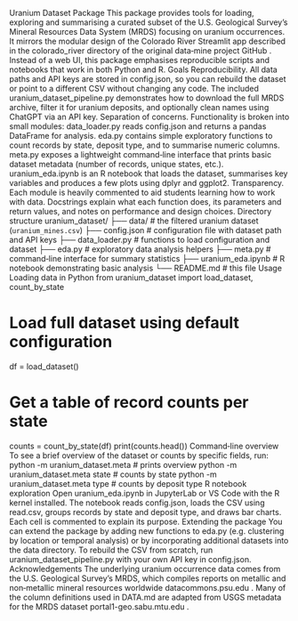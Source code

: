 Uranium Dataset Package
This package provides tools for loading, exploring and summarising a curated subset of the U.S. Geological Survey’s Mineral Resources Data System (MRDS) focusing on uranium occurrences. It mirrors the modular design of the Colorado River Streamlit app described in the colorado_river directory of the original data‑mine project
GitHub
. Instead of a web UI, this package emphasises reproducible scripts and notebooks that work in both Python and R.
Goals
Reproducibility. All data paths and API keys are stored in config.json, so you can rebuild the dataset or point to a different CSV without changing any code. The included uranium_dataset_pipeline.py demonstrates how to download the full MRDS archive, filter it for uranium deposits, and optionally clean names using ChatGPT via an API key.
Separation of concerns. Functionality is broken into small modules:
data_loader.py reads config.json and returns a pandas DataFrame for analysis.
eda.py contains simple exploratory functions to count records by state, deposit type, and to summarise numeric columns.
meta.py exposes a lightweight command‑line interface that prints basic dataset metadata (number of records, unique states, etc.).
uranium_eda.ipynb is an R notebook that loads the dataset, summarises key variables and produces a few plots using dplyr and ggplot2.
Transparency. Each module is heavily commented to aid students learning how to work with data. Docstrings explain what each function does, its parameters and return values, and notes on performance and design choices.
Directory structure
uranium_dataset/
├── data/                # the filtered uranium dataset (`uranium_mines.csv`)
├── config.json          # configuration file with dataset path and API keys
├── data_loader.py       # functions to load configuration and dataset
├── eda.py               # exploratory data analysis helpers
├── meta.py              # command‑line interface for summary statistics
├── uranium_eda.ipynb    # R notebook demonstrating basic analysis
└── README.md            # this file
Usage
Loading data in Python
from uranium_dataset import load_dataset, count_by_state

# Load full dataset using default configuration
df = load_dataset()

# Get a table of record counts per state
counts = count_by_state(df)
print(counts.head())
Command‑line overview
To see a brief overview of the dataset or counts by specific fields, run:
python -m uranium_dataset.meta            # prints overview
python -m uranium_dataset.meta state      # counts by state
python -m uranium_dataset.meta type       # counts by deposit type
R notebook exploration
Open uranium_eda.ipynb in JupyterLab or VS Code with the R kernel installed. The notebook reads config.json, loads the CSV using read.csv, groups records by state and deposit type, and draws bar charts. Each cell is commented to explain its purpose.
Extending the package
You can extend the package by adding new functions to eda.py (e.g. clustering by location or temporal analysis) or by incorporating additional datasets into the data directory. To rebuild the CSV from scratch, run uranium_dataset_pipeline.py with your own API key in config.json.
Acknowledgements
The underlying uranium occurrence data comes from the U.S. Geological Survey’s MRDS, which compiles reports on metallic and non‑metallic mineral resources worldwide
datacommons.psu.edu
. Many of the column definitions used in DATA.md are adapted from USGS metadata for the MRDS dataset
portal1-geo.sabu.mtu.edu
.